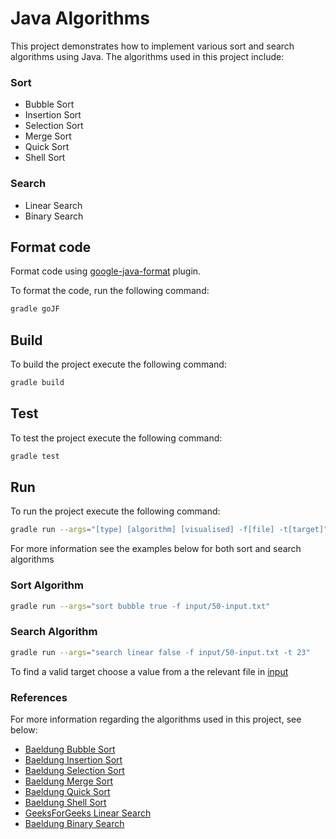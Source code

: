 # Java Algorithms

This project demonstrates how to implement various sort and search algorithms using Java.
The algorithms used in this project include:

### Sort
* Bubble Sort
* Insertion Sort
* Selection Sort
* Merge Sort
* Quick Sort
* Shell Sort

### Search
* Linear Search
* Binary Search

## Format code

Format code using [google-java-format](https://github.com/sherter/google-java-format-gradle-plugin) plugin.

To format the code, run the following command:
```bash
gradle goJF
```

## Build

To build the project execute the following command:

```bash
gradle build
```

## Test

To test the project execute the following command:

```bash
gradle test
```

## Run

To run the project execute the following command:

```bash
gradle run --args="[type] [algorithm] [visualised] -f[file] -t[target]"
```

For more information see the examples below for both sort and search algorithms

### Sort Algorithm

```bash
gradle run --args="sort bubble true -f input/50-input.txt"
```

### Search Algorithm

```bash
gradle run --args="search linear false -f input/50-input.txt -t 23"
```

To find a valid target choose a value from a the relevant file in [input](input)

### References

For more information regarding the algorithms used in this project, see below:

* [Baeldung Bubble Sort](https://www.baeldung.com/java-bubble-sort)
* [Baeldung Insertion Sort](https://www.baeldung.com/java-insertion-sort)
* [Baeldung Selection Sort](https://www.baeldung.com/java-selection-sort)
* [Baeldung Merge Sort](https://www.baeldung.com/java-merge-sort)
* [Baeldung Quick Sort](https://www.baeldung.com/java-quicksort)
* [Baeldung Shell Sort](https://www.baeldung.com/java-shell-sort)
* [GeeksForGeeks Linear Search](https://www.geeksforgeeks.org/linear-search/)
* [Baeldung Binary Search](https://www.baeldung.com/java-binary-search)